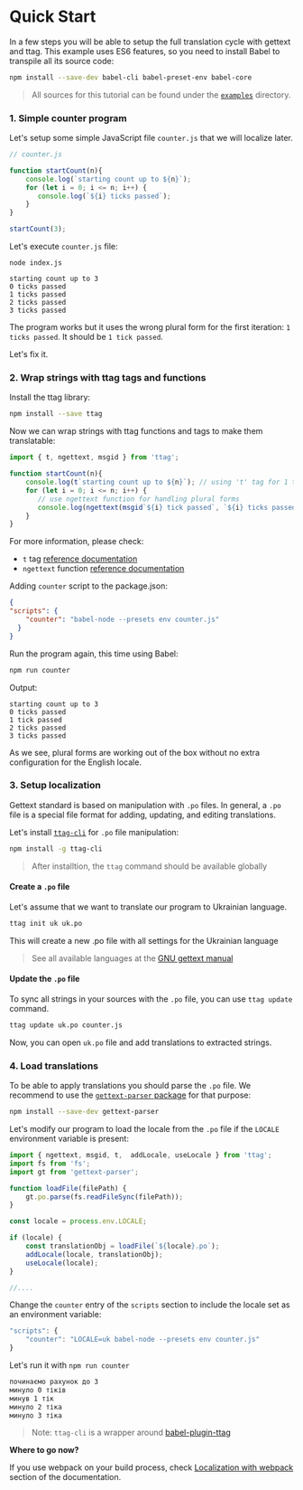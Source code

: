 # Quick Start

In a few steps you will be able to setup the full translation cycle with gettext and ttag.
This example uses ES6 features, so you need to install Babel to transpile all its source code:

```bash
npm install --save-dev babel-cli babel-preset-env babel-core
```

> All sources for this tutorial can be found under the [`examples`](https://github.com/ttag/ttag/tree/master/examples/quickstart)
> directory.

<!-- toc -->

### 1. Simple counter program

Let's setup some simple JavaScript file `counter.js` that we will localize later.

```js
// counter.js

function startCount(n){
    console.log(`starting count up to ${n}`);
    for (let i = 0; i <= n; i++) {
       console.log(`${i} ticks passed`);
    }
}

startCount(3);
```

Let's execute `counter.js` file:

```
node index.js

starting count up to 3
0 ticks passed
1 ticks passed
2 ticks passed
3 ticks passed
```

The program works but it uses the wrong plural form for the first iteration: `1 ticks passed`. It should be `1 tick passed`.

Let's fix it.

### 2. Wrap strings with ttag tags and functions

Install the ttag library:

```bash
npm install --save ttag
```

Now we can wrap strings with ttag functions and tags to make them translatable:

```js
import { t, ngettext, msgid } from 'ttag';

function startCount(n){
    console.log(t`starting count up to ${n}`); // using 't' tag for 1 to 1 translations
    for (let i = 0; i <= n; i++) {
       // use ngettext function for handling plural forms
       console.log(ngettext(msgid`${i} tick passed`, `${i} ticks passed`, i));
    }
}
```

For more information, please check:

* `t` tag [reference documentation](reference-t-tag.md)
* `ngettext` function [reference documentation](reference-ngettext.md)

Adding `counter` script to the package.json:

```json
{
"scripts": {
    "counter": "babel-node --presets env counter.js"
  }
}
```

Run the program again, this time using Babel:

```bash
npm run counter
```

Output:

```
starting count up to 3
0 ticks passed
1 tick passed
2 ticks passed
3 ticks passed
```

As we see, plural forms are working out of the box without no extra configuration for the English locale.

### 3. Setup localization
Gettext standard is based on manipulation with `.po` files. In general, a `.po` file is a special file format
for adding, updating, and editing translations.

Let's install [`ttag-cli`](https://github.com/ttag/ttag-cli) for `.po` file manipulation:

```bash
npm install -g ttag-cli
``` 

> After installtion, the `ttag` command should be available globally

#### Create a `.po` file
Let's assume that we want to translate our program to Ukrainian language.

```bash
ttag init uk uk.po
```

This will create a new .po file with all settings for the Ukrainian language

> See all available languages at the [GNU gettext manual](https://www.gnu.org/software/gettext/manual/html_node/Usual-Language-Codes.html)

#### Update the `.po` file
To sync all strings in your sources with the `.po` file, you can use `ttag update` command.

```bash
ttag update uk.po counter.js
```
Now, you can open `uk.po` file and add translations to extracted strings.

### 4. Load translations
To be able to apply translations you should parse the `.po` file. We recommend to use the 
[`gettext-parser` package](https://www.npmjs.com/package/gettext-parser) for that purpose:

```bash
npm install --save-dev gettext-parser
```

Let's modify our program to load the locale from the `.po` file if the `LOCALE` environment variable
is present:

```js
import { ngettext, msgid, t,  addLocale, useLocale } from 'ttag';
import fs from 'fs';
import gt from 'gettext-parser';

function loadFile(filePath) {
    gt.po.parse(fs.readFileSync(filePath));
}

const locale = process.env.LOCALE;

if (locale) {
    const translationObj = loadFile(`${locale}.po`);
    addLocale(locale, translationObj);
    useLocale(locale);
}

//....
```

Change the `counter` entry of the `scripts` section to include the locale set as an environment variable:

```js
"scripts": {
    "counter": "LOCALE=uk babel-node --presets env counter.js"
}
```

Let's run it with `npm run counter`
```bash
починаємо рахунок до 3
минуло 0 тіків
минув 1 тік
минуло 2 тіка
минуло 3 тіка
```

> Note: `ttag-cli` is a wrapper around [babel-plugin-ttag](https://github.com/ttag/babel-plugin-ttag)

**Where to go now?**  

If you use webpack on your build process, check [Localization with webpack](localization-with-webpack.md) section of the documentation.

